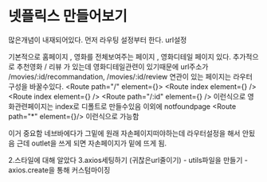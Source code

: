 # 넷플릭스 만들어보기

많은개념이 내재되어있다.
먼저 라우팅 설정부터 한다. url설정

기본적으로 홈페이지 , 영화를 전체보여주는 페이지 , 영화디테일 페이지 있다.
추가적으로 추천영화 / 리뷰 가 있는데
영화디테일관련이 있기때문에 url주소가 /movies/:id/recommandation, /movies/:id/review
연관이 있는 페이지는 라우터 구성을 바꿀수있다.
<Routes>
<Route path="/" element={<AppLayout />}>
<Route index element={<Homepage />} />
<Route path="movies">
<Route index element={<Moives />} />
<Route path="/:id" element={<MovieDetail />} />
</Route>
</Route>
</Routes>
이런식으로 영화관련페이지는 index로 디폴트로 만들수있음
이외에 notfoundpage
<Route path="\*" element={<NotFoundPage/>}/>
</Routes>이런식으로 가능함

이거 중요함
<Outlet />
네브바에다가 그밑에 원래 자손페이지떠야하는데 라우터설정을 해서 안됬음
근데 outlet을 쓰게 되면 자손페이지가 밑에 뜨게 됨.

2.스타일에 대해 알았다
3.axios세팅하기 (귀찮은url줄이기) - utils파일을 만들기 - axios.create을 통해 커스텀마이징

